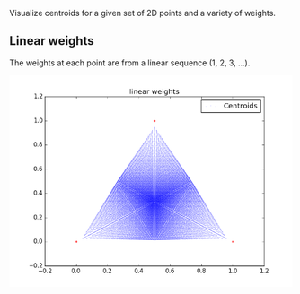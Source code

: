 Visualize centroids for a given set of 2D points and a variety of weights.

## Linear weights

The weights at each point are from a linear sequence (1, 2, 3, …).

![Linear weights](weightedcentroids-linear.png)
